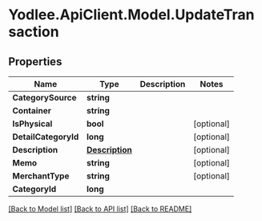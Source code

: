# Yodlee.ApiClient.Model.UpdateTransaction

## Properties

Name | Type | Description | Notes
------------ | ------------- | ------------- | -------------
**CategorySource** | **string** |  | 
**Container** | **string** |  | 
**IsPhysical** | **bool** |  | [optional] 
**DetailCategoryId** | **long** |  | [optional] 
**Description** | [**Description**](Description.md) |  | [optional] 
**Memo** | **string** |  | [optional] 
**MerchantType** | **string** |  | [optional] 
**CategoryId** | **long** |  | 

[[Back to Model list]](../README.md#documentation-for-models) [[Back to API list]](../README.md#documentation-for-api-endpoints) [[Back to README]](../README.md)

